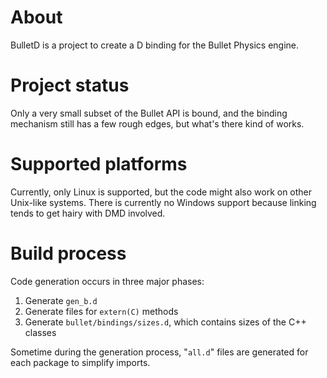 # About #

BulletD is a project to create a D binding for the Bullet Physics engine.

# Project status #

Only a very small subset of the Bullet API is bound, and the binding mechanism still has a few rough edges, but what's there kind of works.

# Supported platforms #

Currently, only Linux is supported, but the code might also work on other Unix-like systems. There is currently no Windows support because linking tends to get hairy with DMD involved.

# Build process #

Code generation occurs in three major phases:

1. Generate `gen_b.d`
2. Generate files for `extern(C)` methods
3. Generate `bullet/bindings/sizes.d`, which contains sizes of the C++ classes

Sometime during the generation process, "`all.d`" files are generated for each package to simplify imports.

